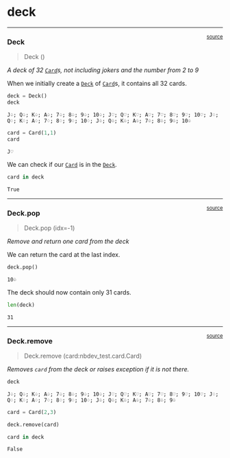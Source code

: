# deck


<!-- WARNING: THIS FILE WAS AUTOGENERATED! DO NOT EDIT! -->

------------------------------------------------------------------------

<a
href="https://github.com/janhesse53/nbdev_test/blob/main/nbdev_test/deck.py#L14"
target="_blank" style="float:right; font-size:smaller">source</a>

### Deck

>  Deck ()

*A deck of 32
[`Card`](https://janhesse53.github.io/nbdev_test/card.html#card)s, not
including jokers and the number from 2 to 9*

When we initially create a
[`Deck`](https://janhesse53.github.io/nbdev_test/deck.html#deck) of
[`Card`](https://janhesse53.github.io/nbdev_test/card.html#card)s, it
contains all 32 cards.

``` python
deck = Deck()
deck
```

    J♤; Q♤; K♤; A♤; 7♤; 8♤; 9♤; 10♤; J♡; Q♡; K♡; A♡; 7♡; 8♡; 9♡; 10♡; J♢; Q♢; K♢; A♢; 7♢; 8♢; 9♢; 10♢; J♧; Q♧; K♧; A♧; 7♧; 8♧; 9♧; 10♧

``` python
card = Card(1,1)
card
```

    J♡

We can check if our
[`Card`](https://janhesse53.github.io/nbdev_test/card.html#card) is in
the [`Deck`](https://janhesse53.github.io/nbdev_test/deck.html#deck).

``` python
card in deck
```

    True

------------------------------------------------------------------------

<a
href="https://github.com/janhesse53/nbdev_test/blob/main/nbdev_test/deck.py#L24"
target="_blank" style="float:right; font-size:smaller">source</a>

### Deck.pop

>  Deck.pop (idx=-1)

*Remove and return one card from the deck*

We can return the card at the last index.

``` python
deck.pop()
```

    10♧

The deck should now contain only 31 cards.

``` python
len(deck)
```

    31

------------------------------------------------------------------------

<a
href="https://github.com/janhesse53/nbdev_test/blob/main/nbdev_test/deck.py#L30"
target="_blank" style="float:right; font-size:smaller">source</a>

### Deck.remove

>  Deck.remove (card:nbdev_test.card.Card)

*Removes `card` from the deck or raises exception if it is not there.*

``` python
deck
```

    J♤; Q♤; K♤; A♤; 7♤; 8♤; 9♤; 10♤; J♡; Q♡; K♡; A♡; 7♡; 8♡; 9♡; 10♡; J♢; Q♢; K♢; A♢; 7♢; 8♢; 9♢; 10♢; J♧; Q♧; K♧; A♧; 7♧; 8♧; 9♧

``` python
card = Card(2,3)
```

``` python
deck.remove(card)
```

``` python
card in deck
```

    False

